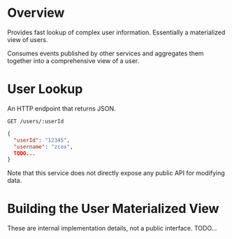 # Overview

Provides fast lookup of complex user information. Essentially a materialized view of users.

Consumes events published by other services and aggregates them together into a comprehensive view of a user.

# User Lookup

An HTTP endpoint that returns JSON.

`GET /users/:userId`

```json
{
  "userId": "12345",
  "username": "zcox",
  TODO...
}
```

Note that this service does not directly expose any public API for modifying data.

# Building the User Materialized View

These are internal implementation details, not a public interface. TODO...
